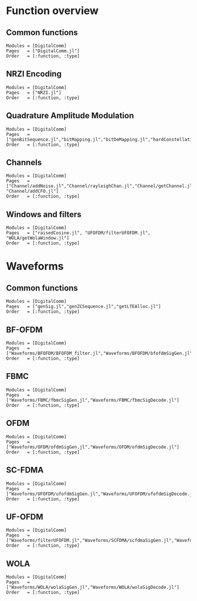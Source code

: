 # Function overview

## Common functions

```@autodocs
Modules = [DigitalComm]
Pages   = ["DigitalComm.jl"]
Order   = [:function, :type]
```

## NRZI Encoding

```@autodocs
Modules = [DigitalComm]
Pages   = ["NRZI.jl"]
Order   = [:function, :type]
```

## Quadrature Amplitude Modulation

```@autodocs
Modules = [DigitalComm]
Pages   = ["genBitSequence.jl","bitMapping.jl","bitDeMapping.jl","hardConstellation.jl","symbolDemapper.jl"]
Order   = [:function, :type]
```

## Channels

```@autodocs
Modules = [DigitalComm]
Pages   = ["Channel/addNoise.jl","Channel/rayleighChan.jl","Channel/getChannel.jl", "Channel/addCFO.jl"]
Order   = [:function, :type]
```

## Windows and filters

```@autodocs
Modules = [DigitalComm]
Pages   = ["raisedCosine.jl", "UFOFDM/filterUFOFDM.jl", "WOLA/getWolaWindow.jl"]
Order   = [:function, :type]
```

# Waveforms

## Common functions

```@autodocs
Modules = [DigitalComm]
Pages   = ["genSig.jl","genZCSequence.jl","getLTEAlloc.jl"]
Order   = [:function, :type]
```

## BF-OFDM

```@autodocs
Modules = [DigitalComm]
Pages   = ["Waveforms/BFOFDM/BFOFDM_filter.jl","Waveforms/BFOFDM/bfofdmSigGen.jl","Waveforms/BFOFDM/bfofdmSigDecode.jl","Waveforms/BFOFDM/carrierManipulation.jl"]
Order   = [:function, :type]
```

## FBMC

```@autodocs
Modules = [DigitalComm]
Pages   = ["Waveforms/FBMC/fbmcSigGen.jl","Waveforms/FBMC/fbmcSigDecode.jl"]
Order   = [:function, :type]
```

## OFDM

```@autodocs
Modules = [DigitalComm]
Pages   = ["Waveforms/OFDM/ofdmSigGen.jl","Waveforms/OFDM/ofdmSigDecode.jl"]
Order   = [:function, :type]
```

## SC-FDMA

```@autodocs
Modules = [DigitalComm]
Pages   = ["Waveforms/UFOFDM/ufofdmSigGen.jl","Waveforms/UFOFDM/ufofdmSigDecode.jl"]
Order   = [:function, :type]
```

## UF-OFDM

```@autodocs
Modules = [DigitalComm]
Pages   = ["Waveforms/filterUFOFDM.jl","Waveforms/SCFDMA/scfdmaSigGen.jl","Waveforms/SCFDMA/scfdmaSigDecode.jl"]
Order   = [:function, :type]
```

## WOLA

```@autodocs
Modules = [DigitalComm]
Pages   = ["Waveforms/WOLA/wolaSigGen.jl","Waveforms/WOLA/wolaSigDecode.jl"]
Order   = [:function, :type]
```
